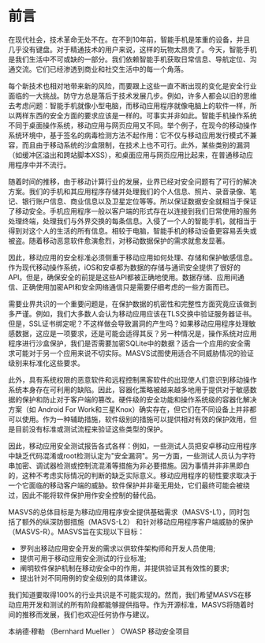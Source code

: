 # 前言

在现代社会，技术革命无处不在。在不到10年前，智能手机是笨重的设备，并且几乎没有键盘。对于精通技术的用户来说，这样的玩物太昂贵了。今天，智能手机是我们生活中不可或缺的一部分。我们依赖智能手机获取日常信息、导航定位、沟通交流。它们已经渗透到商业和社交生活中的每一个角落。

每个新技术也相对地带来新的风险，而要跟上这些一直不断出现的变化是安全行业面临的一大挑战。防守方总是落后于技术发展几步。例如，许多人都会以旧的思维去考虑问题：智能手机就像小型电脑，而移动应用程序就像电脑上的软件一样，所以两样东西的安全方面的要求应该是一样的。可事实并非如此。智能手机操作系统不同于桌面操作系统，移动应用与网页应用又不同。举个例子，在现今的移动操作系统环境中，基于签名的病毒检测方法不起作用：它不仅与移动应用发行模式不兼容，而且由于移动系统的沙盒限制，在技术上也不可行。此外，某些类别的漏洞（如缓冲区溢出和跨站脚本XSS），和桌面应用与网页应用比起来，在普通移动应用程序中并不流行。

随着时间的推移，由于移动计算行业的发展，业界已经对安全问题有了可行的解决方案。我们的手机和其应用程序存储并处理我们的个人信息、照片、录音录像、笔记、银行账户信息、商业信息以及卫星定位等等。所以保证数据安全就相当于保证了移动安全。手机应用程序一般以客户端的形式存在以连接到我们日常使用的服务处理终端，处理我们与外界交换的每条信息。入侵了一个人的智能手机，就相当于得到对这个人的生活的所有信息。相较于电脑，智能手机的移动设备更容易丢失或被盗。随着移动恶意软件愈演愈烈，对移动数据保护的需求就愈发显著。

因此，移动应用的安全标准必须侧重于移动应用如何处理、存储和保护敏感信息。作为现代移动操作系统，iOS和安卓都为数据的存储与通讯安全提供了很好的API。但是，确保安全的前提是这些API都被正确地使用。数据存储、应用间通信、正确使用加密API和安全网络通信只是需要仔细考虑的一些方面而已。

需要业界共识的一个重要问题是，在保护数据的机密性和完整性方面究竟应该做到多严谨。例如，我们大多数人会认为移动应用应该在TLS交换中验证服务器证书。但是，SSL证书绑定呢？不这样做会导致漏洞的产生吗？如果移动应用程序处理敏感数据，这应是一项要求，还是可能会适得其反？另一种情况是，操作系统对应用程序进行沙盒保护，我们是否需要加密SQLite中的数据？适合一个应用的安全需求可能对于另一个应用来说不切实际。MASVS试图使用适合不同威胁情况的验证级别来标准化这些要求。

此外，具有系统权限的恶意软件和远程控制黑客软件的出现使人们意识到移动操作系统本身存在可利用的缺陷。因此，容器化策略被越来越多地用于提供对于敏感数据的保护和防止对于客户端的篡改。硬件级的安全功能和操作系统级的容器化解决方案（如 Android For Work和三星Knox）确实存在，但它们在不同设备上并非都可以使用。作为一种辅助措施，软件级别的措施可以提供相对有效的保护效用，但是目前没有标准或测试流程来验证这些类型的保护。

因此，移动应用安全测试报告各式各样：例如，一些测试人员把安卓移动应用程序中缺乏代码混淆或root检测认定为"安全漏洞"。另一方面，一些测试人员认为字符串加密、调试器检测或控制流混淆等措施为非必要措施。因为事情并非非黑即白的，这种不考虑实际情况的判断的缺乏实际意义。移动应用程序的韧性要求取决于一个它面临的移动客户端的威胁。软件保护并非毫无用处，它们最终可能会被绕过，因此不能将软件保护用作安全控制的替代品。

MASVS的总体目标是为移动应用程序安全提供基础需求（MASVS-L1），同时包括了额外的纵深防御措施（MASVS-L2） 和针对移动应用程序客户端威胁的保护（MASVS-R）。MASVS旨在实现以下目标：

- 罗列出移动应用安全开发的需求以供软件架构师和开发人员使用;
- 提供可用于移动应用安全测试的行业标准;
- 阐明软件保护机制在移动安全中的作用，并提供验证其有效性的要求;
- 提出针对不同用例的安全级别的具体建议。

我们知道要取得100%的行业共识是不可能实现的。然而，我们希望MASVS在移动应用开发和测试的所有阶段都能够提供指导。作为开源标准，MASVS将随着时间的推移而发展，我们也欢迎任何协作与建议。

本纳德·穆勒 （Bernhard Mueller ）
OWASP 移动安全项目
